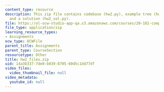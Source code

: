 ```yaml
---
content_type: resource
description: This zip file contains codebase (hw2.py), example tree (hw2_tree.txt),
  and a solution (hw2_sol.py).
file: https://ol-ocw-studio-app-qa.s3.amazonaws.com/courses/20-181-computation-for-biological-engineers-fall-2006/14a3b3377de0b039870560d5c1dd77df_hw2_files.zip
file_type: application/zip
learning_resource_types:
- Assignments
ocw_type: OCWFile
parent_title: Assignments
parent_type: CourseSection
resourcetype: Other
title: hw2_files.zip
uid: 14a3b337-7de0-b039-8705-60d5c1dd77df
video_files:
  video_thumbnail_file: null
video_metadata:
  youtube_id: null
---
```

